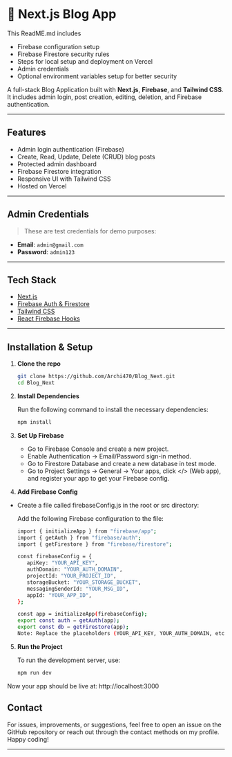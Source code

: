 # 📝 Next.js Blog App

This ReadME.md includes

- Firebase configuration setup
- Firebase Firestore security rules
- Steps for local setup and deployment on Vercel
- Admin credentials
- Optional environment variables setup for better security

A full-stack Blog Application built with **Next.js**, **Firebase**, and **Tailwind CSS**.  
It includes admin login, post creation, editing, deletion, and Firebase authentication.

---

## Features

- Admin login authentication (Firebase)
- Create, Read, Update, Delete (CRUD) blog posts
- Protected admin dashboard
- Firebase Firestore integration
- Responsive UI with Tailwind CSS
- Hosted on Vercel

---

## Admin Credentials

> These are test credentials for demo purposes:

- **Email**: `admin@gmail.com`  
- **Password**: `admin123`

---

##  Tech Stack

- [Next.js](https://nextjs.org/)
- [Firebase Auth & Firestore](https://firebase.google.com/)
- [Tailwind CSS](https://tailwindcss.com/)
- [React Firebase Hooks](https://github.com/CSFrequency/react-firebase-hooks)

---

## Installation & Setup

1. **Clone the repo**
   ```bash
   git clone https://github.com/Archi470/Blog_Next.git
   cd Blog_Next

2. **Install Dependencies**
    
    Run the following command to install the necessary     dependencies:
    ```bash    
    npm install

3. **Set Up Firebase**

    - Go to Firebase Console and create a new project.
    - Enable Authentication → Email/Password sign-in method.
    - Go to Firestore Database and create a new database in test mode.
    - Go to Project Settings → General → Your apps, click </> (Web app), and register your app to get your Firebase config.

4. **Add Firebase Config**

- Create a file called firebaseConfig.js in the root or src directory:

    
    Add the following Firebase configuration to the file:
     ```bash
    import { initializeApp } from "firebase/app";
    import { getAuth } from "firebase/auth";
    import { getFirestore } from "firebase/firestore";

    const firebaseConfig = {
        apiKey: "YOUR_API_KEY",
        authDomain: "YOUR_AUTH_DOMAIN",
        projectId: "YOUR_PROJECT_ID",
        storageBucket: "YOUR_STORAGE_BUCKET",
        messagingSenderId: "YOUR_MSG_ID",
        appId: "YOUR_APP_ID",
    };

    const app = initializeApp(firebaseConfig);
    export const auth = getAuth(app);
    export const db = getFirestore(app);
    Note: Replace the placeholders (YOUR_API_KEY, YOUR_AUTH_DOMAIN, etc.) with your actual Firebase credentials.

5. **Run the Project**
   
   To run the development server, use:

      ```bash
      npm run dev
Now your app should be live at: http://localhost:3000
   
## Contact
For issues, improvements, or suggestions, feel free to open an issue on the GitHub repository or reach out through the contact methods on my profile. Happy coding! 

---
